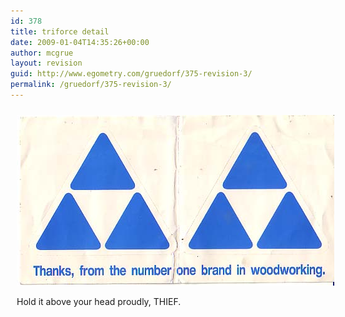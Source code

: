 ```yaml
---
id: 378
title: triforce detail
date: 2009-01-04T14:35:26+00:00
author: mcgrue
layout: revision
guid: http://www.egometry.com/gruedorf/375-revision-3/
permalink: /gruedorf/375-revision-3/
---
```

<div style="width:600px; padding: 10px;">
  <img src=/i/2004-09/drawer/2004.09.21_tirforce.jpg></p> 
  
  <p>
    Hold it above your head proudly, THIEF.
  </p>
  
  <p>
    <a href="/gruedorf/the-contents-of-my-drawer/>[return to the drawer]</a> </div>